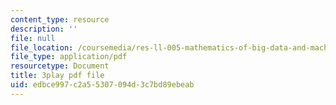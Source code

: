 ```yaml
---
content_type: resource
description: ''
file: null
file_location: /coursemedia/res-ll-005-mathematics-of-big-data-and-machine-learning-january-iap-2020/edbce997c2a55307094d3c7bd89ebeab_P5SjikeOHr0.pdf
file_type: application/pdf
resourcetype: Document
title: 3play pdf file
uid: edbce997-c2a5-5307-094d-3c7bd89ebeab
---
```

